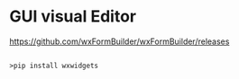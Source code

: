 # GUI visual Editor



https://github.com/wxFormBuilder/wxFormBuilder/releases




```console

>pip install wxwidgets

```

